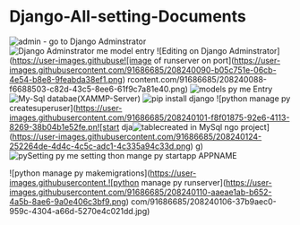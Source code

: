 # Django-All-setting-Documents
![admin - go to Django Adminstrator](https://user-images.githubusercontent.com/91686685/208240079-5558e766-c36b-4ec8-b560-97ec42aa1bb3.png)
![Django Adminstrator me model entry](https://user-images.githubusercontent.com/91686685/208240085-671a7d21-3d65-4aba-822f-1a6e84064fec.png)
![Editing on Django Adminstrator](https://user-images.githubuse![image of runserver on port](https://user-images.githubusercontent.com/91686685/208240090-b05c751e-06cb-4e54-b8e8-9feabda38ef1.png)
rcontent.com/91686685/208240088-f6688503-c82d-43c5-8ee6-61f9c7a81e40.png)
![models py me Entry](https://user-images.githubusercontent.com/91686685/208240091-23cf706b-c60c-4bbd-9fb8-86c2b5bda676.png)
![My-Sql databae(XAMMP-Server)](https://user-images.githubusercontent.com/91686685/208240092-9101666b-d0a7-4d18-9a9c-2598002aaa0f.png)
![pip install django](https://user-images.githubusercontent.com/91686685/208240096-5bbf22c7-ccb7-4cf7-b5c4-5272b0fc12dc.png)
![python manage py createsuperuser](https://user-images.githubusercontent.com/91686685/208240101-f8f01875-92e6-4113-8269-38b04b1e52fe.pn![start dja![tablecreated in MySql](https://user-images.githubusercontent.com/91686685/208240128-8b9dc406-fa76-4921-a26a-e8b903ebcf19.png)
ngo project](https://user-images.githubusercontent.com/91686685/208240124-252264de-4d4c-4c5c-adc1-4c335a94c33d.png)
g)![py![Setting py me setting](https://user-images.githubusercontent.com/91686685/208240120-053429b0-4262-4650-bb05-3f076288212a.png)
thon mange py startapp APPNAME](https://user-images.githubusercontent.com/91686685/208240116-3fa19bb3-9a91-4cae-810f-9c84f4b56cc5.png)

![python manage py makemigrations](https://user-images.githubusercontent.![python manage py runserver](https://user-images.githubusercontent.com/91686685/208240110-aaeae1ab-b652-4a5b-8ae6-9a0e406c3bf9.png)
com/91686685/208240106-37b9aec0-959c-4304-a66d-5270e4c021dd.jpg)
